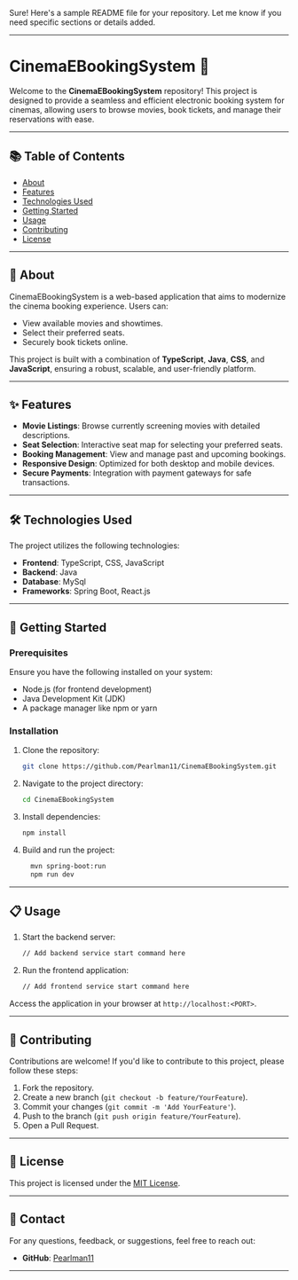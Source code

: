 Sure! Here's a sample README file for your repository. Let me know if you need specific sections or details added.

---

# CinemaEBookingSystem 🎥

Welcome to the **CinemaEBookingSystem** repository! This project is designed to provide a seamless and efficient electronic booking system for cinemas, allowing users to browse movies, book tickets, and manage their reservations with ease.

---

## 📚 Table of Contents
- [About](#about)
- [Features](#features)
- [Technologies Used](#technologies-used)
- [Getting Started](#getting-started)
- [Usage](#usage)
- [Contributing](#contributing)
- [License](#license)

---

## 📖 About

CinemaEBookingSystem is a web-based application that aims to modernize the cinema booking experience. Users can:
- View available movies and showtimes.
- Select their preferred seats.
- Securely book tickets online.

This project is built with a combination of **TypeScript**, **Java**, **CSS**, and **JavaScript**, ensuring a robust, scalable, and user-friendly platform.

---

## ✨ Features

- **Movie Listings**: Browse currently screening movies with detailed descriptions.
- **Seat Selection**: Interactive seat map for selecting your preferred seats.
- **Booking Management**: View and manage past and upcoming bookings.
- **Responsive Design**: Optimized for both desktop and mobile devices.
- **Secure Payments**: Integration with payment gateways for safe transactions.

---

## 🛠️ Technologies Used

The project utilizes the following technologies:
- **Frontend**: TypeScript, CSS, JavaScript
- **Backend**: Java
- **Database**: MySql
- **Frameworks**: Spring Boot, React.js

---

## 🚀 Getting Started

### Prerequisites
Ensure you have the following installed on your system:
- Node.js (for frontend development)
- Java Development Kit (JDK)
- A package manager like npm or yarn

### Installation
1. Clone the repository:
   ```bash
   git clone https://github.com/Pearlman11/CinemaEBookingSystem.git
   ```
2. Navigate to the project directory:
   ```bash
   cd CinemaEBookingSystem
   ```
3. Install dependencies:
   ```bash
   npm install
   ```
4. Build and run the project:
   ```bash
     mvn spring-boot:run
     npm run dev
   ```

---

## 📋 Usage

1. Start the backend server:
   ```bash
   // Add backend service start command here
   ```
2. Run the frontend application:
   ```bash
   // Add frontend service start command here
   ```

Access the application in your browser at `http://localhost:<PORT>`.

---

## 🤝 Contributing

Contributions are welcome! If you'd like to contribute to this project, please follow these steps:
1. Fork the repository.
2. Create a new branch (`git checkout -b feature/YourFeature`).
3. Commit your changes (`git commit -m 'Add YourFeature'`).
4. Push to the branch (`git push origin feature/YourFeature`).
5. Open a Pull Request.

---

## 📄 License

This project is licensed under the [MIT License](LICENSE).

---

## 💬 Contact

For any questions, feedback, or suggestions, feel free to reach out:
- **GitHub**: [Pearlman11](https://github.com/Pearlman11)

---


